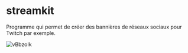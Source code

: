 # streamkit

Programme qui permet de créer des bannières de réseaux sociaux pour Twitch par exemple.

![vBbzoIk](https://user-images.githubusercontent.com/35542432/147612103-2244c680-f52c-441f-b944-cabbd8d16516.png)
